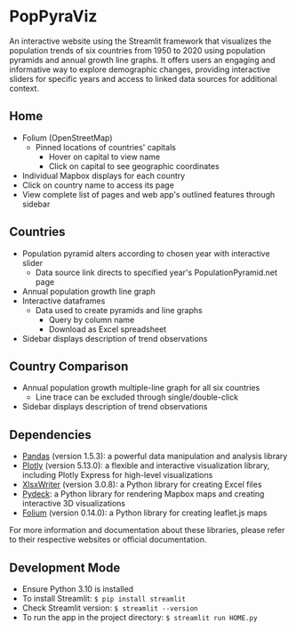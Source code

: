 # PopPyraViz

An interactive website using the Streamlit framework that visualizes the population trends of six countries from 1950 to 2020 using population pyramids and annual growth line graphs. It offers users an engaging and informative way to explore demographic changes, providing interactive sliders for specific years and access to linked data sources for additional context.

## Home

- Folium (OpenStreetMap)
  - Pinned locations of countries' capitals
    - Hover on capital to view name
    - Click on capital to see geographic coordinates
- Individual Mapbox displays for each country
- Click on country name to access its page
- View complete list of pages and web app's outlined features through sidebar

## Countries

- Population pyramid alters according to chosen year with interactive slider
  - Data source link directs to specified year's PopulationPyramid.net page
- Annual population growth line graph
- Interactive dataframes
  - Data used to create pyramids and line graphs
    - Query by column name
    - Download as Excel spreadsheet
- Sidebar displays description of trend observations

## Country Comparison

- Annual population growth multiple-line graph for all six countries
  - Line trace can be excluded through single/double-click
- Sidebar displays description of trend observations

## Dependencies

- [Pandas](https://pandas.pydata.org/) (version 1.5.3): a powerful data manipulation and analysis library
- [Plotly](https://plotly.com/python/) (version 5.13.0): a flexible and interactive visualization library, including Plotly Express for high-level visualizations
- [XlsxWriter](https://xlsxwriter.readthedocs.io/) (version 3.0.8): a Python library for creating Excel files
- [Pydeck](https://github.com/visgl/deck.gl/): a Python library for rendering Mapbox maps and creating interactive 3D visualizations
- [Folium](https://python-visualization.github.io/folium/) (version 0.14.0): a Python library for creating leaflet.js maps

For more information and documentation about these libraries, please refer to their respective websites or official documentation.

## Development Mode

- Ensure Python 3.10 is installed
- To install Streamlit: `$ pip install streamlit`
- Check Streamlit version: `$ streamlit --version`
- To run the app in the project directory: `$ streamlit run HOME.py`
